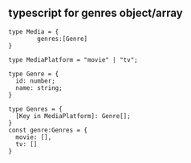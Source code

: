 ## typescript for genres object/array

```
type Media = {
		genres:[Genre]
}

type MediaPlatform = "movie" | "tv";

type Genre = {
  id: number;
  name: string;
}

type Genres = {
  [Key in MediaPlatform]: Genre[];
}
const genre:Genres = {
  movie: [],
  tv: []
}
```

